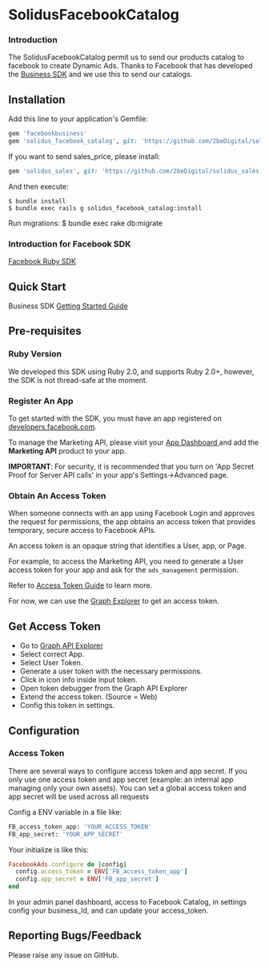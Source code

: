 # SolidusFacebookCatalog

### Introduction

The SolidusFacebookCatalog permit us to send our products catalog to facebook to create Dynamic Ads. Thanks to Facebook that has developed the <a href="https://developers.facebook.com/docs/business-sdk" target="_blank">Business SDK</a> and we use this to send our catalogs.

## Installation

Add this line to your application's Gemfile:

```ruby
gem 'facebookbusiness'
gem 'solidus_facebook_catalog', git: 'https://github.com/2beDigital/solidus_facebook_catalog', branch: 'master'
```

If you want to send sales_price, please install:

```ruby
gem 'solidus_sales', git: 'https://github.com/2beDigital/solidus_sales', branch: 'master'
```

And then execute:

    $ bundle install
    $ bundle exec rails g solidus_facebook_catalog:install

Run migrations: 
	$ bundle exec rake db:migrate


### Introduction for Facebook SDK

<a href="https://github.com/facebook/facebook-ruby-business-sdk">Facebook Ruby SDK</a>

## Quick Start

Business SDK <a href="https://developers.facebook.com/docs/business-sdk/getting-started" target="_blank">Getting Started Guide</a>

## Pre-requisites

### Ruby Version
We developed this SDK using Ruby 2.0, and supports Ruby 2.0+, however, the SDK is not thread-safe at the moment.

### Register An App

To get started with the SDK, you must have an app
registered on <a href="https://developers.facebook.com/" target="_blank">developers.facebook.com</a>.

To manage the Marketing API, please visit your
<a href="https://developers.facebook.com/apps/<YOUR APP ID>/dashboard"> App Dashboard </a>
and add the <b>Marketing API</b> product to your app.

**IMPORTANT**: For security, it is recommended that you turn on 'App Secret
Proof for Server API calls' in your app's Settings->Advanced page.

### Obtain An Access Token

When someone connects with an app using Facebook Login and approves the request
for permissions, the app obtains an access token that provides temporary, secure
access to Facebook APIs.

An access token is an opaque string that identifies a User, app, or Page.

For example, to access the Marketing API, you need to generate a User access token
for your app and ask for the ``ads_management`` permission.

Refer to
<a href="https://developers.facebook.com/docs/facebook-login/access-tokens" target="_blank">
Access Token Guide</a> to learn more.

For now, we can use the
<a href="https://developers.facebook.com/tools/explorer" target="_blank">Graph Explorer</a>
to get an access token.

## Get Access Token 
* Go to <a href="https://developers.facebook.com/tools/explorer/">Graph API Explorer</a>
* Select correct App.
* Select User Token.
* Generate a user token with the necessary permissions.
* Click in icon info inside input token.
* Open token debugger from the Graph API Explorer
* Extend the access token. (Source = Web)
* Config this token in settings.

## Configuration

### Access Token
There are several ways to configure access token and app secret. If you only use one access token and app secret (example: an internal app managing only your own assets). You can set a global access token and app secret will be used across all requests

Config a ENV variable in a file like:

```bash
FB_access_token_app: 'YOUR_ACCESS_TOKEN'
FB_app_secret: 'YOUR_APP_SECRET'
```
Your initialize is like this:

```ruby
FacebookAds.configure do |config|
  config.access_token = ENV['FB_access_token_app']
  config.app_secret = ENV['FB_app_secret']
end
```

In your admin panel dashboard, access to Facebook Catalog, in settings config your business_Id, and can update your access_token.

## Reporting Bugs/Feedback
Please raise any issue on GitHub.
